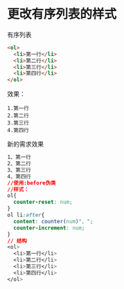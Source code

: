 # 更改有序列表的样式

有序列表

```html
<ol>
  <li>第一行</li>
  <li>第二行</li>
  <li>第三行</li>
  <li>第四行</li>
</ol>
```

效果：

```
1.第一行
2.第二行
3.第三行
4.第四行
```

新的需求效果

```css
1、第一行
2、第二行
3、第三行
4、第四行
//使用:before伪类
//样式：
ol{
  counter-reset: num;
}
ol li:after{
  content: counter(num)"、";
  counter-increment: num;
}
// 结构
<ol>
  <li>第一行</li>
  <li>第二行</li>
  <li>第三行</li>
  <li>第四行</li>
</ol>
```
